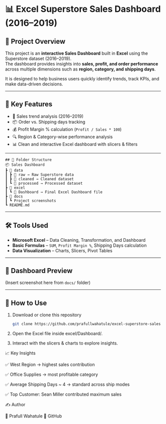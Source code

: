# 📊 Excel Superstore Sales Dashboard (2016–2019)

## 📌 Project Overview
This project is an **interactive Sales Dashboard** built in **Excel** using the Superstore dataset (2016–2019).  
The dashboard provides insights into **sales, profit, and order performance** across multiple dimensions such as **region, category, and shipping days**.  

It is designed to help business users quickly identify trends, track KPIs, and make data-driven decisions.

---

## 🎯 Key Features
- 📅 Sales trend analysis (2016–2019)  
- 📦 Order vs. Shipping days tracking  
- 💰 Profit Margin % calculation (`Profit / Sales * 100`)  
- 🔍 Region & Category-wise performance analysis  
- 📊 Clean and interactive Excel dashboard with slicers & filters  

---
```
## 📂 Folder Structure
📦 Sales Dashboard
┣ 📂 data
┃ ┣ 📂 raw → Raw Superstore data
┃ ┣ 📂 cleaned → Cleaned dataset
┃ ┗ 📂 processed → Processed dataset
┣ 📂 excel
┃ ┗ 📂 Dashboard → Final Excel Dashboard file
┣ 📂 docs
┃ ┗ Project screenshots
┗ README.md
```

---

## 🛠️ Tools Used
- **Microsoft Excel** – Data Cleaning, Transformation, and Dashboard  
- **Basic Formulas** – `SUM`, `Profit Margin %`, Shipping Days calculation  
- **Data Visualization** – Charts, Slicers, Pivot Tables  

---

## 📸 Dashboard Preview
(Insert screenshot here from `docs/` folder)

---

## 🚀 How to Use
1. Download or clone this repository  
   ```bash
   git clone https://github.com/prafullwahatule/excel-superstore-sales-dashboard.git
   
2. Open the Excel file inside excel/Dashboard/.

3. Interact with the slicers & charts to explore insights.

📈 Key Insights

✅ West Region → highest sales contribution

✅ Office Supplies → most profitable category

✅ Average Shipping Days ~ 4 → standard across ship modes

✅ Top Customer: Sean Miller contributed maximum sales

✍️ Author

👤 Prafull Wahatule
🔗 GitHub
